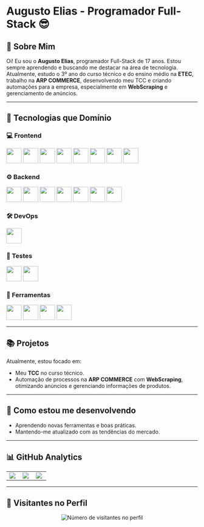 # Augusto Elias - Programador Full-Stack 😎

## 👋 Sobre Mim

Oi! Eu sou o **Augusto Elias**, programador Full-Stack de 17 anos. Estou sempre aprendendo e buscando me destacar na área de tecnologia.  
Atualmente, estudo o 3º ano do curso técnico e do ensino médio na **ETEC**, trabalho na **ARP COMMERCE**, desenvolvendo meu TCC e criando automações para a empresa, especialmente em **WebScraping** e gerenciamento de anúncios.

---

## 🚀 Tecnologias que Domínio

### 💻 Frontend
<img width="40" src="https://cdn.jsdelivr.net/gh/devicons/devicon@latest/icons/html5/html5-original-wordmark.svg" />
<img width="40" src="https://cdn.jsdelivr.net/gh/devicons/devicon@latest/icons/css3/css3-original-wordmark.svg" />
<img width="40" src="https://cdn.jsdelivr.net/gh/devicons/devicon@latest/icons/javascript/javascript-original.svg" />
<img width="40" src="https://cdn.jsdelivr.net/gh/devicons/devicon@latest/icons/react/react-original.svg" />
<img width="40" src="https://cdn.jsdelivr.net/gh/devicons/devicon@latest/icons/nextjs/nextjs-original.svg" />
<img width="40" src="https://cdn.jsdelivr.net/gh/devicons/devicon@latest/icons/tailwindcss/tailwindcss-original.svg" />
<img width="40" src="https://cdn.jsdelivr.net/gh/devicons/devicon@latest/icons/sass/sass-original.svg" />
<img width="40" src="https://cdn.jsdelivr.net/gh/devicons/devicon@latest/icons/vitejs/vitejs-original.svg" />

### ⚙️ Backend
<img width="40" src="https://cdn.jsdelivr.net/gh/devicons/devicon@latest/icons/python/python-original.svg" />
<img width="40" src="https://cdn.jsdelivr.net/gh/devicons/devicon@latest/icons/fastapi/fastapi-original.svg" />
<img width="40" src="https://cdn.jsdelivr.net/gh/devicons/devicon@latest/icons/nodejs/nodejs-original-wordmark.svg" />
<img width="40" src="https://cdn.jsdelivr.net/gh/devicons/devicon@latest/icons/express/express-original.svg" />
<img width="40" src="https://cdn.jsdelivr.net/gh/devicons/devicon@latest/icons/postgresql/postgresql-original-wordmark.svg" />
<img width="40" src="https://cdn.jsdelivr.net/gh/devicons/devicon@latest/icons/mysql/mysql-original-wordmark.svg" />
<img width="40" src="https://cdn.jsdelivr.net/gh/devicons/devicon@latest/icons/mongodb/mongodb-original-wordmark.svg" />

### 🛠️ DevOps
<img width="40" src="https://cdn.jsdelivr.net/gh/devicons/devicon@latest/icons/docker/docker-original.svg" />

### 🧪 Testes
<img width="40" src="https://cdn.jsdelivr.net/gh/devicons/devicon@latest/icons/jest/jest-plain.svg" />
<img width="40" src="https://cdn.jsdelivr.net/gh/devicons/devicon@latest/icons/selenium/selenium-original.svg" />

### 🧰 Ferramentas
<img width="40" src="https://cdn.jsdelivr.net/gh/devicons/devicon@latest/icons/vscode/vscode-original.svg" />
<img width="40" src="https://cdn.jsdelivr.net/gh/devicons/devicon@latest/icons/visualstudio/visualstudio-plain.svg" />
<img width="40" src="https://cdn.jsdelivr.net/gh/devicons/devicon@latest/icons/postman/postman-plain.svg" />
<img width="40" src="https://cdn.jsdelivr.net/gh/devicons/devicon@latest/icons/androidstudio/androidstudio-original.svg" />

---

## 📚 Projetos

Atualmente, estou focado em:

- Meu **TCC** no curso técnico.
- Automação de processos na **ARP COMMERCE** com **WebScraping**, otimizando anúncios e gerenciando informações de produtos.

---

## 🌱 Como estou me desenvolvendo

- Aprendendo novas ferramentas e boas práticas.
- Mantendo-me atualizado com as tendências do mercado.

---

## 📊 GitHub Analytics

<table>
<tr>
<td>
<img align="left" src="https://github-readme-stats.vercel.app/api?username=Dotzin&theme=dark&hide_border=false&include_all_commits=true" />
</td>
<td>
<img align="left" src="https://github-readme-stats.vercel.app/api/top-langs/?username=Dotzin&theme=dark&hide_border=false&include_all_commits=true&count_private=true&layout=compact" />
</td>
<td>
<img align="left" src="https://github-readme-streak-stats.herokuapp.com/?user=Dotzin&theme=dark&hide_border=false" />
</td>
</tr>
</table>

---

## 📍 Visitantes no Perfil

<p align="center">
<img src="https://profile-counter.glitch.me/Dotzin/count.svg" alt="Número de visitantes no perfil" />
</p>

